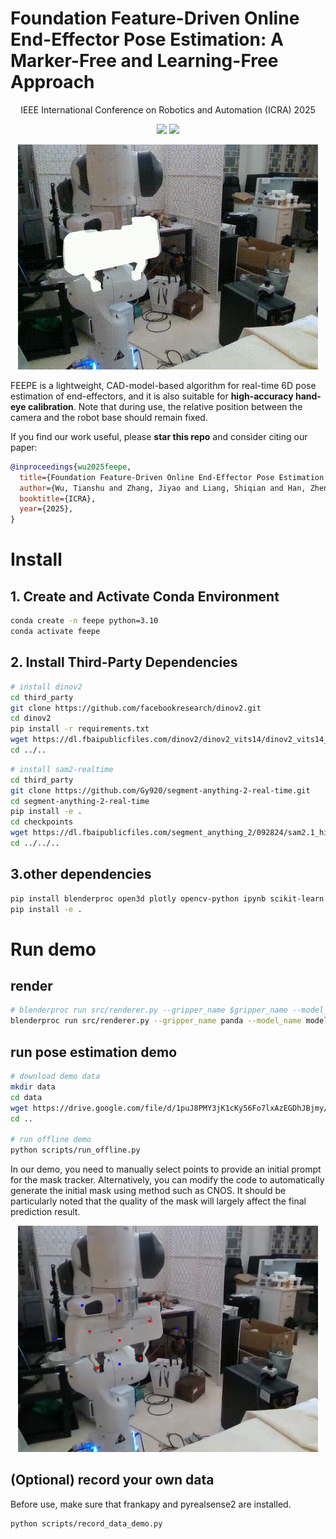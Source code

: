 # Foundation Feature-Driven Online End-Effector Pose Estimation: A  Marker-Free and Learning-Free Approach

<p align="center">
IEEE International Conference on Robotics and Automation (ICRA) 2025

</p>
<p align="center">
  <a href="https://arxiv.org/abs/2503.14051v1"><img src="https://img.shields.io/badge/arXiv-2503.14051-blue"></a>
  <a href="https://feepose.github.io/"><img src="https://img.shields.io/badge/Project-%F0%9F%9A%80-pink"></a>
</p>

<p align="center">
  <img src="media/demo.gif" width="480">
</p>

FEEPE is a lightweight, CAD-model-based algorithm for real-time 6D pose estimation of end-effectors, and it is also suitable for **high-accuracy hand-eye calibration**. Note that during use, the relative position between the camera and the robot base should remain fixed.

If you find our work useful, please **star this repo** and consider citing our paper:
```bibtex
@inproceedings{wu2025feepe,
  title={Foundation Feature-Driven Online End-Effector Pose Estimation: A Marker-Free and Learning-Free Approach},
  author={Wu, Tianshu and Zhang, Jiyao and Liang, Shiqian and Han, Zhengxiao and Dong, Hao},
  booktitle={ICRA},
  year={2025},
}
```

# Install

## 1. Create and Activate Conda Environment

```bash
conda create -n feepe python=3.10
conda activate feepe
```

## 2. Install Third-Party Dependencies
```bash
# install dinov2
cd third_party
git clone https://github.com/facebookresearch/dinov2.git
cd dinov2
pip install -r requirements.txt
wget https://dl.fbaipublicfiles.com/dinov2/dinov2_vits14/dinov2_vits14_reg4_pretrain.pth
cd ../..
```

```bash
# install sam2-realtime
cd third_party
git clone https://github.com/Gy920/segment-anything-2-real-time.git
cd segment-anything-2-real-time
pip install -e .
cd checkpoints
wget https://dl.fbaipublicfiles.com/segment_anything_2/092824/sam2.1_hiera_small.pt
cd ../../..
```

## 3.other dependencies
```bash 
pip install blenderproc open3d plotly opencv-python ipynb scikit-learn torchmetrics pyrender trimesh "numpy<2"
pip install -e .
```
# Run demo

## render 
```bash 
# blenderproc run src/renderer.py --gripper_name $gripper_name --model_name $model_name
blenderproc run src/renderer.py --gripper_name panda --model_name model.obj
```

## run pose estimation demo
```bash
# download demo data
mkdir data
cd data
wget https://drive.google.com/file/d/1puJ8PMY3jK1cKy56Fo7lxAzEGDhJBjmy/view?usp=sharing
cd ..

# run offline demo
python scripts/run_offline.py
```
In our demo, you need to manually select points to provide an initial prompt for the mask tracker. Alternatively, you can modify the code to automatically generate the initial mask using method such as CNOS.
It should be particularly noted that the quality of the mask will largely affect the final prediction result.
<p align="center">
  <img src="media/choose_mask.jpeg" width="480">
</p>

## (Optional) record your own data
Before use, make sure that frankapy and pyrealsense2 are installed.
```bash
python scripts/record_data_demo.py
```